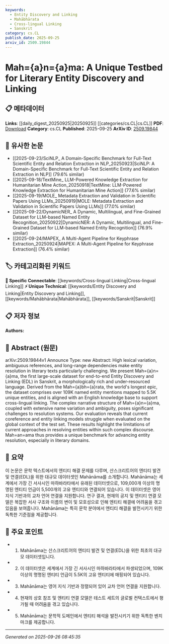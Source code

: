```yaml
---
keywords:
  - Entity Discovery and Linking
  - Mahābhārata
  - Cross-lingual Linking
  - Sanskrit
category: cs.CL
publish_date: 2025-09-25
arxiv_id: 2509.19844
---
```


<!-- KEYWORD_LINKING_METADATA:
{
  "processed_timestamp": "2025-09-26T08:45:35.760366",
  "vocabulary_version": "1.0",
  "selected_keywords": [
    "Entity Discovery and Linking",
    "Mahābhārata",
    "Cross-lingual Linking",
    "Sanskrit"
  ],
  "rejected_keywords": [],
  "similarity_scores": {
    "Entity Discovery and Linking": 0.85,
    "Mahābhārata": 0.8,
    "Cross-lingual Linking": 0.79,
    "Sanskrit": 0.7
  },
  "extraction_method": "AI_prompt_based",
  "budget_applied": true,
  "candidates_json": {
    "candidates": [
      {
        "surface": "Entity Discovery and Linking",
        "canonical": "Entity Discovery and Linking",
        "aliases": [
          "EDL"
        ],
        "category": "unique_technical",
        "rationale": "This is a core concept of the paper, focusing on resolving entities in literary texts, which is crucial for linking.",
        "novelty_score": 0.75,
        "connectivity_score": 0.68,
        "specificity_score": 0.82,
        "link_intent_score": 0.85
      },
      {
        "surface": "Mahābhārata",
        "canonical": "Mahābhārata",
        "aliases": [
          "Mahabharata"
        ],
        "category": "unique_technical",
        "rationale": "The dataset is derived from this epic, making it central to the paper's context and linking potential.",
        "novelty_score": 0.7,
        "connectivity_score": 0.6,
        "specificity_score": 0.9,
        "link_intent_score": 0.8
      },
      {
        "surface": "cross-lingual linking",
        "canonical": "Cross-lingual Linking",
        "aliases": [
          "cross-lingual entity linking"
        ],
        "category": "specific_connectable",
        "rationale": "This concept is vital for understanding the paper's approach to linking entities across languages.",
        "novelty_score": 0.65,
        "connectivity_score": 0.72,
        "specificity_score": 0.78,
        "link_intent_score": 0.79
      },
      {
        "surface": "Sanskrit",
        "canonical": "Sanskrit",
        "aliases": [],
        "category": "unique_technical",
        "rationale": "The focus on this under-resourced language is a unique aspect of the dataset and paper.",
        "novelty_score": 0.8,
        "connectivity_score": 0.55,
        "specificity_score": 0.85,
        "link_intent_score": 0.7
      }
    ],
    "ban_list_suggestions": [
      "dataset",
      "evaluation",
      "resolution systems"
    ]
  },
  "decisions": [
    {
      "candidate_surface": "Entity Discovery and Linking",
      "resolved_canonical": "Entity Discovery and Linking",
      "decision": "linked",
      "scores": {
        "novelty": 0.75,
        "connectivity": 0.68,
        "specificity": 0.82,
        "link_intent": 0.85
      }
    },
    {
      "candidate_surface": "Mahābhārata",
      "resolved_canonical": "Mahābhārata",
      "decision": "linked",
      "scores": {
        "novelty": 0.7,
        "connectivity": 0.6,
        "specificity": 0.9,
        "link_intent": 0.8
      }
    },
    {
      "candidate_surface": "cross-lingual linking",
      "resolved_canonical": "Cross-lingual Linking",
      "decision": "linked",
      "scores": {
        "novelty": 0.65,
        "connectivity": 0.72,
        "specificity": 0.78,
        "link_intent": 0.79
      }
    },
    {
      "candidate_surface": "Sanskrit",
      "resolved_canonical": "Sanskrit",
      "decision": "linked",
      "scores": {
        "novelty": 0.8,
        "connectivity": 0.55,
        "specificity": 0.85,
        "link_intent": 0.7
      }
    }
  ]
}
-->

# Mah\={a}n\={a}ma: A Unique Testbed for Literary Entity Discovery and Linking

## 📋 메타데이터

**Links**: [[daily_digest_20250925|20250925]] [[categories/cs.CL|cs.CL]]
**PDF**: [Download](https://arxiv.org/pdf/2509.19844.pdf)
**Category**: cs.CL
**Published**: 2025-09-25
**ArXiv ID**: [2509.19844](https://arxiv.org/abs/2509.19844)

## 🔗 유사한 논문
- [[2025-09-23/SciNLP_ A Domain-Specific Benchmark for Full-Text Scientific Entity and Relation Extraction in NLP_20250923|SciNLP: A Domain-Specific Benchmark for Full-Text Scientific Entity and Relation Extraction in NLP]] (79.6% similar)
- [[2025-09-18/TextMine_ LLM-Powered Knowledge Extraction for Humanitarian Mine Action_20250918|TextMine: LLM-Powered Knowledge Extraction for Humanitarian Mine Action]] (77.6% similar)
- [[2025-09-19/MOLE_ Metadata Extraction and Validation in Scientific Papers Using LLMs_20250919|MOLE: Metadata Extraction and Validation in Scientific Papers Using LLMs]] (77.0% similar)
- [[2025-09-22/DynamicNER_ A Dynamic, Multilingual, and Fine-Grained Dataset for LLM-based Named Entity Recognition_20250922|DynamicNER: A Dynamic, Multilingual, and Fine-Grained Dataset for LLM-based Named Entity Recognition]] (76.9% similar)
- [[2025-09-24/MAPEX_ A Multi-Agent Pipeline for Keyphrase Extraction_20250924|MAPEX: A Multi-Agent Pipeline for Keyphrase Extraction]] (76.4% similar)

## 🏷️ 카테고리화된 키워드
**🔗 Specific Connectable**: [[keywords/Cross-lingual Linking|Cross-lingual Linking]]
**⚡ Unique Technical**: [[keywords/Entity Discovery and Linking|Entity Discovery and Linking]], [[keywords/Mahābhārata|Mahābhārata]], [[keywords/Sanskrit|Sanskrit]]

## 📋 저자 정보

**Authors:** 

## 📄 Abstract (원문)

arXiv:2509.19844v1 Announce Type: new 
Abstract: High lexical variation, ambiguous references, and long-range dependencies make entity resolution in literary texts particularly challenging. We present Mah\={a}n\={a}ma, the first large-scale dataset for end-to-end Entity Discovery and Linking (EDL) in Sanskrit, a morphologically rich and under-resourced language. Derived from the Mah\={a}bh\={a}rata, the world's longest epic, the dataset comprises over 109K named entity mentions mapped to 5.5K unique entities, and is aligned with an English knowledge base to support cross-lingual linking. The complex narrative structure of Mah\={a}n\={a}ma, coupled with extensive name variation and ambiguity, poses significant challenges to resolution systems. Our evaluation reveals that current coreference and entity linking models struggle when evaluated on the global context of the test set. These results highlight the limitations of current approaches in resolving entities within such complex discourse. Mah\=an\=ama thus provides a unique benchmark for advancing entity resolution, especially in literary domains.

## 📝 요약

이 논문은 문학 텍스트에서의 엔티티 해결 문제를 다루며, 산스크리트어의 엔티티 발견 및 연결(EDL)을 위한 대규모 데이터셋인 Mahānāma를 소개합니다. Mahānāma는 세계에서 가장 긴 서사시인 마하바라타에서 유래된 데이터셋으로, 109,000개 이상의 명명된 엔티티 언급이 5,500개의 고유 엔티티와 연결되어 있습니다. 이 데이터셋은 영어 지식 기반과의 교차 언어 연결을 지원합니다. 연구 결과, 현재의 공지 및 엔티티 연결 모델은 복잡한 서사 구조와 이름의 변이 및 모호성으로 인해 엔티티 해결에 어려움을 겪고 있음을 보여줍니다. Mahānāma는 특히 문학 분야에서 엔티티 해결을 발전시키기 위한 독특한 기준점을 제공합니다.

## 🎯 주요 포인트

- 1. Mahānāma는 산스크리트어의 엔티티 발견 및 연결(EDL)을 위한 최초의 대규모 데이터셋입니다.
- 2. 이 데이터셋은 세계에서 가장 긴 서사시인 마하바라타에서 파생되었으며, 109K 이상의 명명된 엔티티 언급이 5.5K의 고유 엔티티에 매핑되어 있습니다.
- 3. Mahānāma는 영어 지식 기반과 정렬되어 있어 교차 언어 연결을 지원합니다.
- 4. 현재의 상호 참조 및 엔티티 연결 모델은 테스트 세트의 글로벌 컨텍스트에서 평가될 때 어려움을 겪고 있습니다.
- 5. Mahānāma는 문학적 도메인에서 엔티티 해석을 발전시키기 위한 독특한 벤치마크를 제공합니다.


---

*Generated on 2025-09-26 08:45:35*